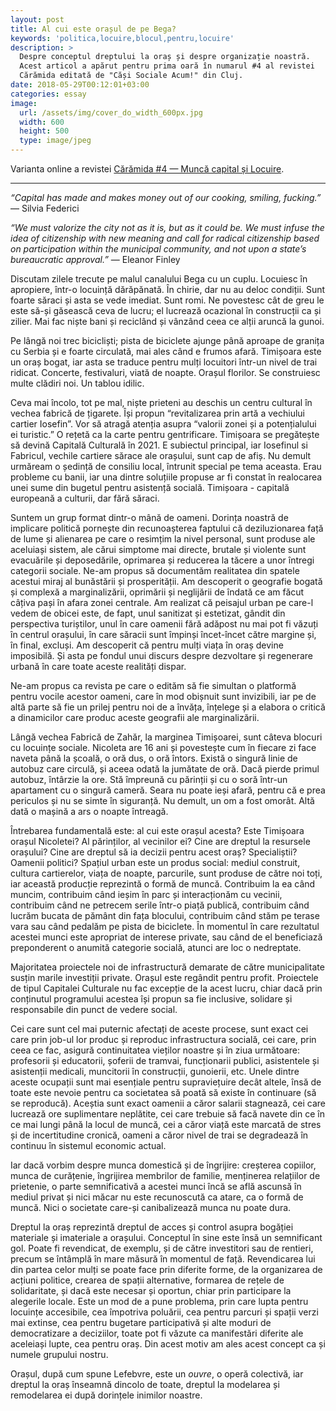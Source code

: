 ```yaml
---
layout: post
title: Al cui este orașul de pe Bega?
keywords: 'politica,locuire,blocul,pentru,locuire'
description: >
  Despre conceptul dreptului la oraș și despre organizație noastră. 
  Acest articol a apărut pentru prima oară în numarul #4 al revistei 
  Cărămida editată de "Căși Sociale Acum!" din Cluj.
date: 2018-05-29T00:12:01+03:00
categories: essay
image:
  url: /assets/img/cover_do_width_600px.jpg
  width: 600
  height: 500
  type: image/jpeg
---
```


Varianta online a revistei [Cărămida #4 — Muncă capital și Locuire](http://www.desire-ro.eu/?p=3557).

------

_“Capital has made and makes money out of our cooking, smiling, fucking.”_ — Silvia Federici

_“We must valorize the city not as it is, but as it could be. We must infuse the idea of citizenship with new meaning and call for radical citizenship based on participation within the municipal community, and not upon a state’s bureaucratic approval.”_ — Eleanor Finley

Discutam zilele trecute pe malul canalului Bega cu un cuplu. Locuiesc în apropiere, într-o locuință dărăpănată. În chirie, dar nu au deloc condiții. Sunt foarte săraci și asta se vede imediat. Sunt romi. Ne povestesc cât de greu le este să-și găsească ceva de lucru; el lucrează ocazional în construcții ca și zilier. Mai fac niște bani și reciclând și vânzând ceea ce alții aruncă la gunoi.  
 
Pe lângă noi trec bicicliști; pista de biciclete ajunge până aproape de granița cu Serbia și e foarte circulată, mai ales când e frumos afară. Timișoara este un oraș bogat, iar asta se traduce pentru mulți locuitori într-un nivel de trai ridicat. Concerte, festivaluri, viată de noapte. Orașul florilor. Se construiesc multe clădiri noi. Un tablou idilic.  
 
Ceva mai încolo, tot pe mal, niște prieteni au deschis un centru cultural în vechea fabrică de țigarete. Își propun “revitalizarea prin artă a vechiului cartier Iosefin”. Vor să atragă atenția asupra “valorii zonei și a potențialului ei turistic.” O rețetă ca la carte pentru gentrificare. Timișoara se pregătește să devină Capitală Culturală în 2021. E subiectul principal, iar Iosefinul si Fabricul, vechile cartiere sărace ale orașului, sunt cap de afiș. Nu demult urmăream o ședință de consiliu local, întrunit special pe tema aceasta. Erau probleme cu banii, iar una dintre soluțiile propuse ar fi constat în realocarea unei sume din bugetul pentru asistență socială. Timișoara - capitală europeană a culturii, dar fără săraci.  
 
Suntem un grup format dintr-o mână de oameni. Dorința noastră de implicare politică pornește din recunoașterea faptului că deziluzionarea față de lume și alienarea pe care o resimțim la nivel personal, sunt produse ale aceluiași sistem, ale cărui simptome mai directe, brutale și violente sunt evacuările și deposedările, oprimarea și reducerea la tăcere a unor întregi categorii sociale. Ne-am propus să documentăm realitatea din spatele acestui miraj al bunăstării și prosperității. Am descoperit o geografie bogată și complexă a marginalizării, oprimării și neglijării de îndată ce am făcut câțiva pași în afara zonei centrale. Am realizat că peisajul urban pe care-l vedem de obicei este, de fapt, unul sanitizat și estetizat, gândit din perspectiva turiștilor, unul în care oamenii fără adăpost nu mai pot fi văzuți în centrul orașului, în care săracii sunt împinși încet-încet către margine și, în final, excluși. Am descoperit că pentru mulți viața în oraș devine imposibilă. Și asta pe fondul unui discurs despre dezvoltare și regenerare urbană în care toate aceste realități dispar.  
 
Ne-am propus ca revista pe care o edităm să fie simultan o platformă pentru vocile acestor oameni, care în mod obișnuit sunt invizibili, iar pe de altă parte să fie un prilej pentru noi de a învăța, înțelege și a elabora o critică a dinamicilor care produc aceste geografii ale marginalizării.  
 
Lângă vechea Fabrică de Zahăr, la marginea Timișoarei, sunt câteva blocuri cu locuințe sociale. Nicoleta are 16 ani și povestește cum în fiecare zi face naveta până la școală, o oră dus, o oră întors. Există o singură linie de autobuz care circulă, și aceea odată la jumătate de oră. Dacă pierde primul autobuz, întârzie la ore. Stă împreună cu părinții și cu o soră într-un apartament cu o singură cameră. Seara nu poate ieși afară, pentru că e prea periculos și nu se simte în siguranță. Nu demult, un om a fost omorât. Altă dată o mașină a ars o noapte întreagă.    

Întrebarea fundamentală este: al cui este orașul acesta? Este Timișoara orașul Nicoletei? Al părinților, al vecinilor ei? Cine are dreptul la resursele orașului? Cine are dreptul să ia decizii pentru acest oraș? Specialiștii? Oamenii politici? Spațiul urban este un produs social: mediul construit, cultura cartierelor, viața de noapte, parcurile, sunt produse de către noi toți, iar această producție reprezintă o formă de muncă. Contribuim la ea când muncim, contribuim când ieșim în parc și interacționăm cu vecinii, contribuim când ne petrecem serile într-o piață publică, contribuim când lucrăm bucata de pământ din fața blocului, contribuim când stăm pe terase vara sau când pedalăm pe pista de biciclete. În momentul în care rezultatul acestei munci este apropriat de interese private, sau când de el beneficiază preponderent o anumită categorie socială, atunci are loc o nedreptate.  
 
Majoritatea proiectele noi de infrastructură demarate de către municipalitate susțin marile investiții private. Orașul este regândit pentru profit. Proiectele de tipul Capitalei Culturale nu fac excepție de la acest lucru, chiar dacă prin conținutul programului acestea își propun sa fie inclusive, solidare și responsabile din punct de vedere social.  
 
Cei care sunt cel mai puternic afectați de aceste procese, sunt exact cei care prin job-ul lor produc și reproduc infrastructura socială, cei care, prin ceea ce fac, asigură continuitatea vieților noastre și în ziua următoare: profesorii și educatorii, șoferii de tramvai, funcționarii publici, asistentele și asistenții medicali, muncitorii în construcții, gunoierii, etc. Unele dintre aceste ocupații sunt mai esențiale pentru supraviețuire decât altele, însă de toate este nevoie pentru ca societatea să poată să existe în continuare (să se reproducă). Aceștia sunt exact oamenii a căror salarii stagnează, cei care lucrează ore suplimentare neplătite, cei care trebuie să facă navete din ce în ce mai lungi până la locul de muncă, cei a căror viață este marcată de stres și de incertitudine cronică, oameni a căror nivel de trai se degradează în continuu în sistemul economic actual.  
 
Iar dacă vorbim despre munca domestică și de îngrijire: creșterea copiilor, munca de curățenie, îngrijirea membrilor de familie, menținerea relațiilor de prietenie, o parte semnificativă a acestei munci încă se află ascunsă în mediul privat și nici măcar nu este recunoscută ca atare, ca o formă de muncă. Nici o societate care-și canibalizează munca nu poate dura.  
  
Dreptul la oraș reprezintă dreptul de acces și control asupra bogăției materiale și imateriale a orașului. Conceptul în sine este însă un semnificant gol. Poate fi revendicat, de exemplu, și de către investitori sau de rentieri, precum se întâmplă în mare măsură în momentul de față. Revendicarea lui din partea celor mulți se poate face prin diferite forme, de la organizarea de acțiuni politice, crearea de spații alternative, formarea de rețele de solidaritate, și dacă este necesar și oportun, chiar prin participare la alegerile locale. Este un mod de a pune problema, prin care lupta pentru locuințe accesibile, cea împotriva poluării, cea pentru parcuri și spații verzi mai extinse, cea pentru bugetare participativă și alte moduri de democratizare a deciziilor, toate pot fi văzute ca manifestări diferite ale aceleiași lupte, cea pentru oraș. Din acest motiv am ales acest concept ca și numele grupului nostru.  
 
Orașul, după cum spune Lefebvre, este un _ouvre_, o operă colectivă, iar dreptul la oraș înseamnă dincolo de toate, dreptul la modelarea și remodelarea ei după dorințele inimilor noastre.
